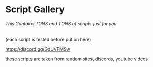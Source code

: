 # Script Gallery
###### This Contains TONS and TONS of scripts just for you

(each script is tested before put on here)

https://discord.gg/GdUVFMSw

these scripts are taken from random sites, discords, youtube videos
